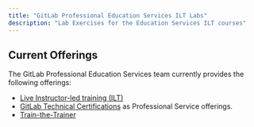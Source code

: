```yaml
---
title: "GitLab Professional Education Services ILT Labs"
description: "Lab Exercises for the Education Services ILT courses"
---
```


## Current Offerings

The GitLab Professional Education Services team currently provides the following offerings:

- [Live Instructor-led training (ILT)](https://about.gitlab.com/services/education/)
- [GitLab Technical Certifications](/handbook/customer-success/professional-services-engineering/gitlab-technical-certifications/) as Professional Service offerings.
- [Train-the-Trainer](https://about.gitlab.com/services/education/train-the-trainer/)